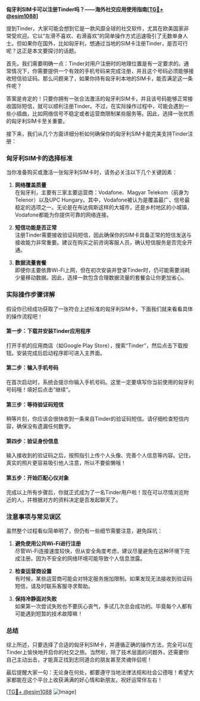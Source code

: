 **匈牙利SIM卡可以注册Tinder吗？——海外社交应用使用指南[[TG💪+ @esim1088](https://t.me/s/esim1088)]**

提到Tinder，大家可能会想到它是一款风靡全球的社交软件，尤其在欧美国家非常受欢迎。它以“左滑不喜欢、右滑喜欢”的简单操作方式迅速吸引了无数单身人士。但如果你在国外，比如匈牙利，想通过当地的SIM卡注册Tinder，是否可行呢？这正是本文要探讨的话题。

首先，我们需要明确一点：Tinder对用户注册时的地理位置是有一定要求的。通常情况下，你需要提供一个有效的手机号码来完成注册，并且这个号码必须能够接收短信验证码。那么问题来了，如果你持有匈牙利本地的SIM卡，能否满足这一条件呢？

答案是肯定的！只要你拥有一张合法激活的匈牙利SIM卡，并且该号码能够正常接收国际短信，就可以顺利注册Tinder。不过，在实际操作过程中，可能会遇到一些小插曲，比如网络信号不稳定或者运营商限制某些服务等。因此，选择一张优质的匈牙利SIM卡至关重要。

接下来，我们从几个方面详细分析如何确保你的匈牙利SIM卡能完美支持Tinder注册：

### 匈牙利SIM卡的选择标准

当你准备购买或激活一张匈牙利SIM卡时，请务必关注以下几个关键因素：

1. **网络覆盖质量**  
   在匈牙利，主要有三家主要运营商：Vodafone、Magyar Telekom（前身为Telenor）以及UPC Hungary。其中，Vodafone被认为是覆盖最广、信号最稳定的选项之一。无论是在布达佩斯这样的大城市，还是乡村地区的小城镇，Vodafone都能为你提供可靠的网络连接。

2. **短信功能是否正常**  
   注册Tinder需要接收验证码短信，因此确保你的SIM卡具备正常的短信发送与接收能力非常重要。建议在购买之前咨询客服人员，确认短信服务是否完全开通。

3. **数据流量套餐**  
   即便你主要依靠Wi-Fi上网，但在初次安装并登录Tinder时，仍可能需要消耗少量移动数据。因此，选择一款包含合理数据流量的套餐会让你更加省心。

### 实际操作步骤详解

假设你已经成功获取了一张符合上述标准的匈牙利SIM卡，下面我们就来看看具体的操作流程吧！

#### 第一步：下载并安装Tinder应用程序
打开手机的应用商店（如Google Play Store），搜索“Tinder”，然后点击下载按钮。安装完成后启动程序即可进入主界面。

#### 第二步：输入手机号码
在首次启动时，系统会提示你输入手机号码。这里一定要填写你当前使用的匈牙利号码哦！填好后点击“继续”。

#### 第三步：等待验证码短信
稍等片刻，你应该会很快收到一条来自Tinder的验证码短信。请仔细检查短信内容，确保没有遗漏任何数字。

#### 第四步：验证身份信息
输入接收到的验证码之后，按照指引上传个人头像、完善个人信息等内容。记住，真实的照片更容易吸引他人注意，所以不要偷懒哦！

#### 第五步：开始匹配心仪对象
完成以上所有步骤后，你就正式成为了一名Tinder用户啦！现在可以尽情浏览附近的人，并根据对方的资料决定是否发起聊天了。

### 注意事项与常见误区

虽然整个过程看似简单明了，但仍有一些细节需要注意，避免踩坑：

1. **避免使用公共Wi-Fi进行注册**  
   尽管Wi-Fi连接速度较快，但从安全角度考虑，建议尽量避免在这种环境下完成注册。因为不安全的网络环境可能导致个人信息泄露。

2. **检查运营商设置**  
   有时候，某些运营商可能会对特定服务施加限制。如果发现无法接收到验证码短信，请及时联系客服寻求帮助。

3. **保持冷静面对失败**  
   如果第一次尝试失败也不要灰心丧气，多试几次总会成功的。毕竟每个人都有可能遇到短暂的技术故障嘛！

### 总结

综上所述，只要选择了合适的匈牙利SIM卡，并遵循正确的操作方法，完全可以在Tinder上愉快地开启你的社交之旅。当然啦，除了技术层面的问题外，还需要你自己主动出击，才能真正找到志同道合的朋友甚至灵魂伴侣呢！

最后提醒大家一句：无论身在何处，都要遵守当地法律法规和社会公德哦！希望大家都能在这个平台上收获满满的好心情和新朋友。祝好运常伴左右！

[[TG💪+ @esim1088](https://t.me/s/esim1088) ![Image](https://i.postimg.cc/4NQfJmqS/Snipaste-2025-05-13-00-14-12.png)]